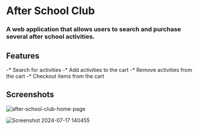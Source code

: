 # After School Club

### A web application that allows users to search and purchase several after school activities. 

## Features
  -* Search for activities
  -* Add activities to the cart
  -* Remove activities from the cart
  -* Checkout items from the cart

## Screenshots

![after-school-club-home-page](https://github.com/user-attachments/assets/0af999e3-5c0c-4e8a-ad7e-aa94e9bcb59c)

![Screenshot 2024-07-17 140455](https://github.com/user-attachments/assets/276f3ad5-4173-4620-9119-2218d0721b21)


